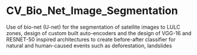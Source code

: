 # CV_Bio_Net_Image_Segmentation
Use of bio-net (U-net) for the segmentation of satellite images to LULC zones, design of  custom built auto-encoders  and the design of VGG-16 and RESNET-50 inspired architectures to create before-after classifier for natural and human-caused events such as deforestation, landslides
